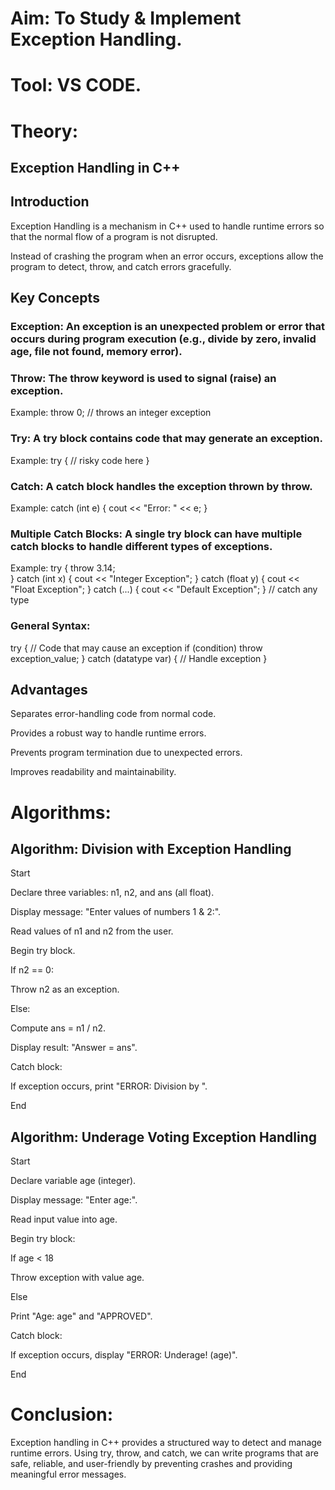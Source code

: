 # Aim: To Study & Implement Exception Handling.

# Tool: VS CODE.

# Theory:

## Exception Handling in C++

## Introduction

Exception Handling is a mechanism in C++ used to handle runtime errors so that the normal flow of a program is not disrupted.

Instead of crashing the program when an error occurs, exceptions allow the program to detect, throw, and catch errors gracefully.

## Key Concepts

### Exception: An exception is an unexpected problem or error that occurs during program execution (e.g., divide by zero, invalid age, file not found, memory error).

### Throw: The throw keyword is used to signal (raise) an exception.

Example: throw 0;   // throws an integer exception

### Try: A try block contains code that may generate an exception.

Example: try {
    // risky code here
}

### Catch: A catch block handles the exception thrown by throw.

Example: catch (int e) {
    cout << "Error: " << e;
}

### Multiple Catch Blocks: A single try block can have multiple catch blocks to handle different types of exceptions.

Example: try {
    throw 3.14;  
}
catch (int x) { cout << "Integer Exception"; }
catch (float y) { cout << "Float Exception"; }
catch (...) { cout << "Default Exception"; } // catch any type

### General Syntax:

try {
    // Code that may cause an exception
    if (condition)
        throw exception_value;
}
catch (datatype var) {
    // Handle exception
}

## Advantages

Separates error-handling code from normal code.

Provides a robust way to handle runtime errors.

Prevents program termination due to unexpected errors.

Improves readability and maintainability.

# Algorithms:

## Algorithm: Division with Exception Handling

Start

Declare three variables: n1, n2, and ans (all float).

Display message: "Enter values of numbers 1 & 2:".

Read values of n1 and n2 from the user.

Begin try block.

If n2 == 0:

Throw n2 as an exception.

Else:

Compute ans = n1 / n2.

Display result: "Answer = ans".

Catch block:

If exception occurs, print "ERROR: Division by <value>".

End

## Algorithm: Underage Voting Exception Handling

Start

Declare variable age (integer).

Display message: "Enter age:".

Read input value into age.

Begin try block:

If age < 18

Throw exception with value age.

Else

Print "Age: age" and "APPROVED".

Catch block:

If exception occurs, display "ERROR: Underage! (age)".

End

# Conclusion: 

Exception handling in C++ provides a structured way to detect and manage runtime errors. Using try, throw, and catch, we can write programs that are safe, reliable, and user-friendly by preventing crashes and providing meaningful error messages.

